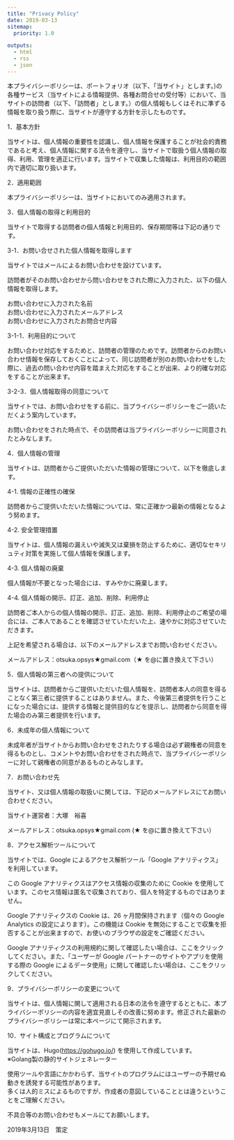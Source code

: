 ```yaml
---
title: "Privacy Policy"
date: 2019-03-13
sitemap:
  priority: 1.0

outputs:
  - html
  - rss
  - json
---
```



本プライバシーポリシーは、ポートフォリオ（以下、「当サイト」とします。)の各種サービス（当サイトによる情報提供、各種お問合せの受付等）において、当サイトの訪問者（以下、「訪問者」とします。）の個人情報もしくはそれに準ずる情報を取り扱う際に、当サイトが遵守する方針を示したものです。

1．基本方針

当サイトは、個人情報の重要性を認識し、個人情報を保護することが社会的責務であると考え、個人情報に関する法令を遵守し、当サイトで取扱う個人情報の取得、利用、管理を適正に行います。当サイトで収集した情報は、利用目的の範囲内で適切に取り扱います。

2．適用範囲

本プライバシーポリシーは、当サイトにおいてのみ適用されます。

3．個人情報の取得と利用目的

当サイトで取得する訪問者の個人情報と利用目的、保存期間等は下記の通りです。

3-1．お問い合せされた個人情報を取得します

当サイトではメールによるお問い合わせを設けています。

訪問者がそのお問い合わせから問い合わせをされた際に入力された、以下の個人情報を取得します。

お問い合わせに入力された名前  
お問い合わせに入力されたメールアドレス  
お問い合わせに入力されたお問合せ内容  

3-1-1．利用目的について

お問い合わせ対応をするためと、訪問者の管理のためです。訪問者からのお問い合わせ情報を保存しておくことによって、同じ訪問者が別のお問い合わせをした際に、過去の問い合わせ内容を踏まえた対応をすることが出来、より的確な対応をすることが出来ます。

3-2-3．個人情報取得の同意について

当サイトでは、お問い合わせをする前に、当プライバシーポリシーをご一読いただくよう案内しています。

お問い合わせをされた時点で、その訪問者は当プライバシーポリシーに同意されたとみなします。

4．個人情報の管理

当サイトは、訪問者からご提供いただいた情報の管理について、以下を徹底します。

4-1. 情報の正確性の確保

訪問者からご提供いただいた情報については、常に正確かつ最新の情報となるよう努めます。

4-2. 安全管理措置

当サイトは、個人情報の漏えいや滅失又は棄損を防止するために、適切なセキリュティ対策を実施して個人情報を保護します。

4-3. 個人情報の廃棄

個人情報が不要となった場合には、すみやかに廃棄します。

4-4. 個人情報の開示、訂正、追加、削除、利用停止

訪問者ご本人からの個人情報の開示、訂正、追加、削除、利用停止のご希望の場合には、ご本人であることを確認させていただいた上、速やかに対応させていただきます。

上記を希望される場合は、以下のメールアドレスまでお問い合わせください。

メールアドレス：otsuka.opsys★gmail.com（★ を@に置き換えて下さい）

5．個人情報の第三者への提供について

当サイトは、訪問者からご提供いただいた個人情報を、訪問者本人の同意を得ることなく第三者に提供することはありません。また、今後第三者提供を行うことになった場合には、提供する情報と提供目的などを提示し、訪問者から同意を得た場合のみ第三者提供を行います。

6．未成年の個人情報について

未成年者が当サイトからお問い合わせをされたりする場合は必ず親権者の同意を得るものとし、コメントやお問い合わせをされた時点で、当プライバシーポリシーに対して親権者の同意があるものとみなします。

7．お問い合わせ先

当サイト、又は個人情報の取扱いに関しては、下記のメールアドレスにてお問い合わせください。

当サイト運営者：大塚　裕喜

メールアドレス：otsuka.opsys★gmail.com (★ を@に置き換えて下さい）

8．アクセス解析ツールについて

当サイトでは、Google によるアクセス解析ツール「Google アナリティクス」を利用しています。

この Google アナリティクスはアクセス情報の収集のために Cookie を使用しています。このセス情報は匿名で収集されており、個人を特定するものではありません。

Google アナリティクスの Cookie は、26 ヶ月間保持されます（個々の Google Analytics の設定によります）。この機能は Cookie を無効にすることで収集を拒否することが出来ますので、お使いのブラウザの設定をご確認ください。

Google アナリティクスの利用規約に関して確認したい場合は、ここをクリックしてください。また、「ユーザーが Google パートナーのサイトやアプリを使用する際の Google によるデータ使用」に関して確認したい場合は、ここをクリックしてください。

9．プライバシーポリシーの変更について

当サイトは、個人情報に関して適用される日本の法令を遵守するとともに、本プライバシーポリシーの内容を適宜見直しその改善に努めます。修正された最新のプライバシーポリシーは常に本ページにて開示されます。

10．サイト構成とプログラムについて

当サイトは、Hugo(https://gohugo.io/) を使用して作成しています。  
※Golang製の静的サイトジェネレーター

使用ツールや言語にかかわらず、当サイトのプログラムにはユーザーの予期せぬ動きを誘発する可能性があります。  
多くは人的ミスによるものですが、作成者の意図していることとは違うということをご理解ください。

不具合等のお問い合わせもメールにてお願いします。

2019年3月13日　策定
